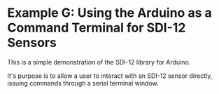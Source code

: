 [//]: # ( @page example_g_page Example G: Using the Arduino as a Command Terminal for SDI-12 Sensors )
# Example G: Using the Arduino as a Command Terminal for SDI-12 Sensors

This is a simple demonstration of the SDI-12 library for Arduino.

It's purpose is to allow a user to interact with an SDI-12 sensor directly, issuing commands through a serial terminal window.

[//]: # ( @section g_terminal_window_pio PlatformIO Configuration )

[//]: # ( @example{lineno} g_terminal_window.ino @m_examplenavigation{examples_page,} @m_footernavigation )

[//]: # ( @include{lineno} g_terminal_window/platformio.ini )

[//]: # ( @section g_terminal_window_code The Complete Example )
